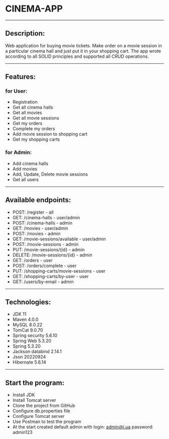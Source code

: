 # CINEMA-APP
________________
## Description:
Web application for buying movie tickets. Make order on a movie session in a particular cinema hall and just put it in your shopping cart. The app wrote according to all SOLID principles and supported all CRUD operations.
______________
## Features:
### for User:
+ Registration
+ Get all cinema halls
+ Get all movies
+ Get all movie sessions
+ Get my orders
+ Complete my orders
+ Add movie session to shopping cart
+ Get my shopping carts
### for Admin:
+ Add cinema halls
+ Add movies
+ Add, Update, Delete movie sessions
+ Get all users
____________
## Available endpoints:
+ POST: /register - all
+ GET: /cinema-halls - user/admin
+ POST: /cinema-halls - admin
+ GET: /movies - user/admin
+ POST: /movies - admin
+ GET: /movie-sessions/available - user/admin
+ POST: /movie-sessions - admin
+ PUT: /movie-sessions/{id} - admin
+ DELETE: /movie-sessions/{id} - admin
+ GET: /orders - user
+ POST: /orders/complete - user
+ PUT: /shopping-carts/movie-sessions - user
+ GET: /shopping-carts/by-user - user
+ GET: /users/by-email - admin
______________
## Technologies:
+ JDK 11
+ Maven 4.0.0
+ MySQL 8.0.22
+ TomCat 9.0.70
+ Spring security 5.6.10
+ Spring Web 5.3.20
+ Spring 5.3.20
+ Jackson databind 2.14.1
+ Json 20220924
+ Hibernate 5.6.14
_______________
## Start the program:
+ Install JDK
+ Install Tomcat server
+ Clone the project from GitHub
+ Configure db.properties file
+ Configure Tomcat server
+ Use Postman to test the program
+ At the start created default admin with login: admin@i.ua password: admin123
